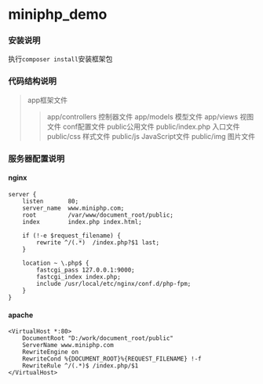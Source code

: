# miniphp_demo

### 安装说明
执行`composer install`安装框架包

### 代码结构说明
> app框架文件
>> app/controllers 控制器文件
>> app/models 模型文件
>> app/views 视图文件
> conf配置文件
> public公用文件
>> public/index.php 入口文件
>> public/css 样式文件
>> public/js JavaScript文件
>> public/img 图片文件

### 服务器配置说明

#### nginx
```
server {
    listen       80;
    server_name  www.miniphp.com;
    root         /var/www/document_root/public;
    index        index.php index.html;

    if (!-e $request_filename) {
        rewrite ^/(.*)  /index.php?$1 last;
    }

    location ~ \.php$ {
        fastcgi_pass 127.0.0.1:9000;
        fastcgi_index index.php;
	    include /usr/local/etc/nginx/conf.d/php-fpm;
    }
}

```

#### apache
```
<VirtualHost *:80>
    DocumentRoot "D:/work/document_root/public"
    ServerName www.miniphp.com
    RewriteEngine on
    RewriteCond %{DOCUMENT_ROOT}%{REQUEST_FILENAME} !-f
    RewriteRule ^/(.*)$ /index.php/$1
</VirtualHost>

```